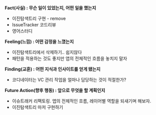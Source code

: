 **Fact(사실) : 무슨 일이 있었는지, 어떤 일을 했는지**

- 이진탐색트리 구현 - remove
- IssueTracker 코드리뷰
- 영어스터디

**Feeling(느낌) : 어떤 감정을 느꼈는지**

- 이진탐색트리에서 삭제하기.. 쉽지않다
- 패턴을 적용하는 것도 좋지만 앱의 전체적인 흐름을 놓치지 말자

**Finding(교훈) : 어떤 지식과 인사이트를 얻게 됐는지**

- 코디네이터는 VC 관리 작업을 얼마나 담당하는 것이 적절한가?

**Future Action(향후 행동) : 앞으로 무엇을 할 계획인지**

- 이슈트래커 리팩토링. 앱의 전체적인 흐름, 레이어별 역할을 되새기며 해보자.
- 이진탐색트리 마저 구현하기
